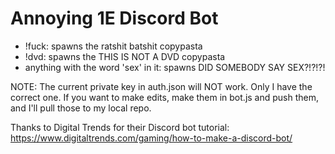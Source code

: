 # Annoying 1E Discord Bot
- !fuck: spawns the ratshit batshit copypasta
- !dvd: spawns the THIS IS NOT A DVD copypasta
- anything with the word 'sex' in it: spawns DID SOMEBODY SAY SEX?!?!?!

NOTE: The current private key in auth.json will NOT work. Only I have the correct one. If you want to make edits, make them in bot.js and push them, and I'll pull those to my local repo.

Thanks to Digital Trends for their Discord bot tutorial: https://www.digitaltrends.com/gaming/how-to-make-a-discord-bot/
